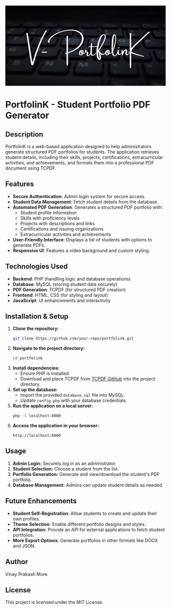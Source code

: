 ![PortfolinK Screenshot](https://github.com/vinaymore69/V-PortfolinK/blob/main/images_file/V-PortfolinK.png)

# PortfolinK - Student Portfolio PDF Generator

## Description
PortfolinK is a web-based application designed to help administrators generate structured PDF portfolios for students. The application retrieves student details, including their skills, projects, certifications, extracurricular activities, and achievements, and formats them into a professional PDF document using TCPDF.

## Features
- **Secure Authentication**: Admin login system for secure access.
- **Student Data Management**: Fetch student details from the database.
- **Automated PDF Generation**: Generates a structured PDF portfolio with:
  - Student profile information
  - Skills with proficiency levels
  - Projects with descriptions and links
  - Certifications and issuing organizations
  - Extracurricular activities and achievements
- **User-Friendly Interface**: Displays a list of students with options to generate PDFs.
- **Responsive UI**: Features a video background and custom styling.

## Technologies Used
- **Backend**: PHP (handling logic and database operations)
- **Database**: MySQL (storing student data securely)
- **PDF Generation**: TCPDF (for structured PDF creation)
- **Frontend**: HTML, CSS (for styling and layout)
- **JavaScript**: UI enhancements and interactivity

## Installation & Setup
1. **Clone the repository:**
   ```sh
   git clone https://github.com/your-repo/portfolink.git
   ```
2. **Navigate to the project directory:**
   ```sh
   cd portfolink
   ```
3. **Install dependencies:**
   - Ensure PHP is installed.
   - Download and place TCPDF from [TCPDF GitHub](https://github.com/tecnickcom/TCPDF) into the project directory.
4. **Set up the database:**
   - Import the provided `database.sql` file into MySQL.
   - Update `config.php` with your database credentials.
5. **Run the application on a local server:**
   ```sh
   php -S localhost:8000
   ```
6. **Access the application in your browser:**
   ```
   http://localhost:8000
   ```

## Usage
1. **Admin Login:** Securely log in as an administrator.
2. **Student Selection:** Choose a student from the list.
3. **Portfolio Generation:** Generate and view/download the student's PDF portfolio.
4. **Database Management:** Admins can update student details as needed.

## Future Enhancements
- **Student Self-Registration**: Allow students to create and update their own profiles.
- **Theme Selection**: Enable different portfolio designs and styles.
- **API Integration**: Provide an API for external applications to fetch student portfolios.
- **More Export Options**: Generate portfolios in other formats like DOCX and JSON.

## Author
Vinay Prakash More

## License
This project is licensed under the MIT License.
